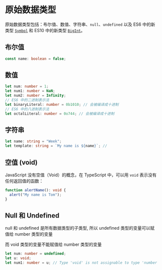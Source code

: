 # 原始数据类型

原始数据类型包括：布尔值、数值、字符串、`null`、`undefined` 以及 ES6 中的新类型 [`Symbol`](http://es6.ruanyifeng.com/#docs/symbol) 和 ES10 中的新类型 [`BigInt`](https://developer.mozilla.org/zh-CN/docs/Web/JavaScript/Reference/Global_Objects/BigInt)。

## 布尔值

```typescript
const name: boolean = false;
```

## 数值

```typescript
let num: number = 1;
let num1: number = NaN;
let num2: number = Infinity;
// ES6 中的二进制表示法
let binaryLiteral: number = 0b1010; // 会被编译成十进制
// ES6 中的八进制表示法
let octalLiteral: number = 0o744; // 会被编译成十进制
```

## 字符串

```typescript
let name: string = "Week";
let template: string = `My name is ${name}`; //
```

## 空值 (void)

JavaScript 没有空值（Void）的概念，在 TypeScript 中，可以用 `void` 表示没有任何返回值的函数：

```ts
function alertName(): void {
  alert("My name is Tom");
}
```

## Null 和 Undefined

null 和 undefined 是所有数据类型的子类型, 所以 undefined 类型的变量可以赋值给 number 类型的变量

而 void 类型的变量不能赋值给 number 类型的变量

```typescript
let num: number = undefined;
let u: void;
let num1: number = u; // Type 'void' is not assignable to type 'number'.
```
